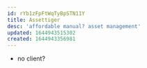 ```yaml
---
id: rYb1zFpFtWqTyBpSTN11Y
title: Assettiger
desc: 'affordable manual? asset management'
updated: 1644943515302
created: 1644943356981
---
```


- no client?
